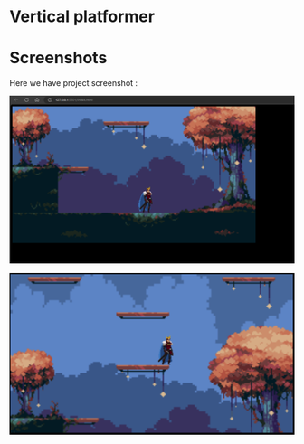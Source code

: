 # Vertical platformer

# Screenshots
Here we have project screenshot :

![screenshot](Screenshot1.png)

![screenshot](Screenshot2.png)
